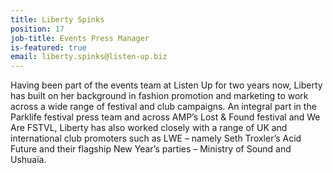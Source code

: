 ```yaml
---
title: Liberty Spinks
position: 17
job-title: Events Press Manager
is-featured: true
email: liberty.spinks@listen-up.biz
---
```


Having been part of the events team at Listen Up for two years now, Liberty has built on her background in fashion promotion and marketing to work across a wide range of festival and club campaigns. An integral part in the Parklife festival press team and across AMP’s Lost & Found festival and We Are FSTVL, Liberty has also worked closely with a range of UK and international club promoters such as LWE – namely Seth Troxler’s Acid Future and their flagship New Year’s parties – Ministry of Sound and Ushuaïa.